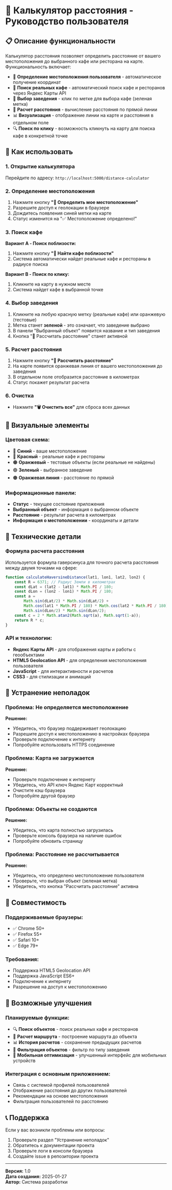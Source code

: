 # 🧭 Калькулятор расстояния - Руководство пользователя

## 📋 Описание функциональности

Калькулятор расстояния позволяет определить расстояние от вашего местоположения до выбранного кафе или ресторана на карте. Функциональность включает:

- 📍 **Определение местоположения пользователя** - автоматическое получение координат
- 🏪 **Поиск реальных кафе** - автоматический поиск кафе и ресторанов через Яндекс Карты API
- 🎯 **Выбор заведения** - клик по метке для выбора кафе (зеленая метка)
- 📏 **Расчет расстояния** - вычисление расстояния по прямой линии
- 📊 **Визуализация** - отображение линии на карте и расстояния в отдельном поле
- 🔍 **Поиск по клику** - возможность кликнуть на карту для поиска кафе в конкретной точке

## 🚀 Как использовать

### 1. Открытие калькулятора
Перейдите по адресу: `http://localhost:5000/distance-calculator`

### 2. Определение местоположения
1. Нажмите кнопку **"📍 Определить мое местоположение"**
2. Разрешите доступ к геолокации в браузере
3. Дождитесь появления синей метки на карте
4. Статус изменится на "✅ Местоположение определено!"

### 3. Поиск кафе
**Вариант A - Поиск поблизости:**
1. Нажмите кнопку **"🏪 Найти кафе поблизости"**
2. Система автоматически найдет реальные кафе и рестораны в радиусе поиска

**Вариант B - Поиск по клику:**
1. Кликните на карту в нужном месте
2. Система найдет кафе в выбранной точке

### 4. Выбор заведения
1. Кликните на любую красную метку (реальные кафе) или оранжевую (тестовые)
2. Метка станет **зеленой** - это означает, что заведение выбрано
3. В панели "Выбранный объект" появится название и тип заведения
4. Кнопка "📏 Рассчитать расстояние" станет активной

### 5. Расчет расстояния
1. Нажмите кнопку **"📏 Рассчитать расстояние"**
2. На карте появится оранжевая линия от вашего местоположения до заведения
3. В отдельном поле отобразится расстояние в километрах
4. Статус покажет результат расчета

### 6. Очистка
- Нажмите **"🗑️ Очистить все"** для сброса всех данных

## 🎨 Визуальные элементы

### Цветовая схема:
- 🔵 **Синий** - ваше местоположение
- 🔴 **Красный** - реальные кафе и рестораны
- 🟠 **Оранжевый** - тестовые объекты (если реальные не найдены)
- 🟢 **Зеленый** - выбранное заведение
- 🟠 **Оранжевая линия** - расстояние по прямой

### Информационные панели:
- **Статус** - текущее состояние приложения
- **Выбранный объект** - информация о выбранном объекте
- **Расстояние** - результат расчета в километрах
- **Информация о местоположении** - координаты и детали

## 🔧 Технические детали

### Формула расчета расстояния
Используется формула гаверсинуса для точного расчета расстояния между двумя точками на сфере:

```javascript
function calculateHaversineDistance(lat1, lon1, lat2, lon2) {
    const R = 6371; // Радиус Земли в километрах
    const dLat = (lat2 - lat1) * Math.PI / 180;
    const dLon = (lon2 - lon1) * Math.PI / 180;
    const a = 
        Math.sin(dLat/2) * Math.sin(dLat/2) +
        Math.cos(lat1 * Math.PI / 180) * Math.cos(lat2 * Math.PI / 180) * 
        Math.sin(dLon/2) * Math.sin(dLon/2);
    const c = 2 * Math.atan2(Math.sqrt(a), Math.sqrt(1-a));
    return R * c;
}
```

### API и технологии:
- **Яндекс Карты API** - для отображения карты и работы с геообъектами
- **HTML5 Geolocation API** - для определения местоположения пользователя
- **JavaScript** - для интерактивности и расчетов
- **CSS3** - для стилизации и анимаций

## 🐛 Устранение неполадок

### Проблема: Не определяется местоположение
**Решение:**
- Убедитесь, что браузер поддерживает геолокацию
- Разрешите доступ к местоположению в настройках браузера
- Проверьте подключение к интернету
- Попробуйте использовать HTTPS соединение

### Проблема: Карта не загружается
**Решение:**
- Проверьте подключение к интернету
- Убедитесь, что API ключ Яндекс Карт корректный
- Очистите кэш браузера
- Попробуйте другой браузер

### Проблема: Объекты не создаются
**Решение:**
- Убедитесь, что карта полностью загрузилась
- Проверьте консоль браузера на наличие ошибок
- Попробуйте обновить страницу

### Проблема: Расстояние не рассчитывается
**Решение:**
- Убедитесь, что определено местоположение пользователя
- Проверьте, что выбран объект (зеленая метка)
- Убедитесь, что кнопка "Рассчитать расстояние" активна

## 📱 Совместимость

### Поддерживаемые браузеры:
- ✅ Chrome 50+
- ✅ Firefox 55+
- ✅ Safari 10+
- ✅ Edge 79+

### Требования:
- Поддержка HTML5 Geolocation API
- Поддержка JavaScript ES6+
- Подключение к интернету
- Разрешение на доступ к местоположению

## 🔮 Возможные улучшения

### Планируемые функции:
- 🔍 **Поиск объектов** - поиск реальных кафе и ресторанов
- 🚗 **Расчет маршрута** - построение маршрута до объекта
- 📊 **История расчетов** - сохранение предыдущих расчетов
- 🎯 **Фильтрация объектов** - фильтр по типу заведения
- 📱 **Мобильная оптимизация** - улучшенный интерфейс для мобильных устройств

### Интеграция с основным приложением:
- Связь с системой профилей пользователей
- Отображение расстояния до других пользователей
- Рекомендации на основе местоположения
- Фильтрация пользователей по расстоянию

## 📞 Поддержка

Если у вас возникли проблемы или вопросы:
1. Проверьте раздел "Устранение неполадок"
2. Обратитесь к документации проекта
3. Проверьте логи в консоли браузера
4. Создайте issue в репозитории проекта

---

**Версия:** 1.0  
**Дата создания:** 2025-01-27  
**Автор:** Система разработки 